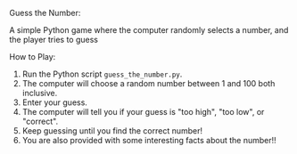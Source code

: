  Guess the Number:

A simple Python game where the computer randomly selects a number, and the player tries to guess 

How to Play:

1. Run the Python script `guess_the_number.py`.
2. The computer will choose a random number between 1 and 100 both inclusive.
3. Enter your guess.
4. The computer will tell you if your guess is "too high", "too low", or "correct".
5. Keep guessing until you find the correct number!
6. You are also provided with some interesting facts about the number!!
